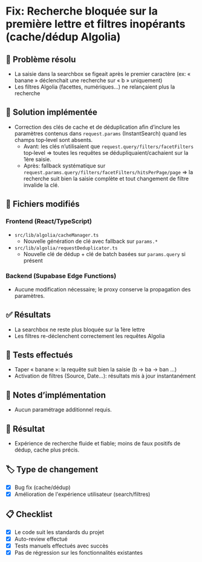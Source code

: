# Fix: Recherche bloquée sur la première lettre et filtres inopérants (cache/dédup Algolia)

## 🎯 Problème résolu
- La saisie dans la searchbox se figeait après le premier caractère (ex: « banane » déclenchait une recherche sur « b » uniquement)
- Les filtres Algolia (facettes, numériques…) ne relançaient plus la recherche

## 🔧 Solution implémentée
- Correction des clés de cache et de déduplication afin d’inclure les paramètres contenus dans `request.params` (InstantSearch) quand les champs top‑level sont absents.
  - Avant: les clés n’utilisaient que `request.query/filters/facetFilters` top‑level ⇒ toutes les requêtes se dédupliquaient/cachaient sur la 1ère saisie.
  - Après: fallback systématique sur `request.params.query/filters/facetFilters/hitsPerPage/page` ⇒ la recherche suit bien la saisie complète et tout changement de filtre invalide la clé.

## 📁 Fichiers modifiés

### Frontend (React/TypeScript)
- `src/lib/algolia/cacheManager.ts`
  - Nouvelle génération de clé avec fallback sur `params.*`
- `src/lib/algolia/requestDeduplicator.ts`
  - Nouvelle clé de dédup + clé de batch basées sur `params.query` si présent

### Backend (Supabase Edge Functions)
- Aucune modification nécessaire; le proxy conserve la propagation des paramètres.

## ✅ Résultats
- La searchbox ne reste plus bloquée sur la 1ère lettre
- Les filtres re-déclenchent correctement les requêtes Algolia

## 🧪 Tests effectués
- Taper « banane »: la requête suit bien la saisie (b → ba → ban …)
- Activation de filtres (Source, Date…): résultats mis à jour instantanément

## 🔧 Notes d’implémentation
- Aucun paramétrage additionnel requis.

## 🎉 Résultat
- Expérience de recherche fluide et fiable; moins de faux positifs de dédup, cache plus précis.

## 🏷️ Type de changement
- [x] Bug fix (cache/dédup)
- [x] Amélioration de l'expérience utilisateur (search/filtres)

## 📋 Checklist
- [x] Le code suit les standards du projet
- [x] Auto-review effectué
- [x] Tests manuels effectués avec succès
- [x] Pas de régression sur les fonctionnalités existantes
